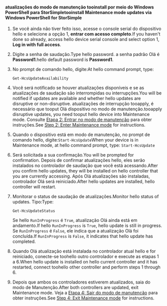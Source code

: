 <!--author=SharS last changed: 9/17/15-->

#### <a name="tooinstall-maintenance-mode-updates-via-windows-powershell-for-storsimple"></a><span data-ttu-id="ecf15-101">atualizações do modo de manutenção tooinstall por meio do Windows PowerShell para StorSimple</span><span class="sxs-lookup"><span data-stu-id="ecf15-101">tooinstall Maintenance mode updates via Windows PowerShell for StorSimple</span></span>
1. <span data-ttu-id="ecf15-102">Se você ainda não tiver feito isso, acesse o console serial do dispositivo hello e selecione a opção 1, **entrar com acesso completo**.</span><span class="sxs-lookup"><span data-stu-id="ecf15-102">If you haven't done so already, access hello device serial console and select option 1, **Log in with full access**.</span></span> 
2. <span data-ttu-id="ecf15-103">Digite a senha de saudação.</span><span class="sxs-lookup"><span data-stu-id="ecf15-103">Type hello password.</span></span> <span data-ttu-id="ecf15-104">a senha padrão Olá é **Password1**.</span><span class="sxs-lookup"><span data-stu-id="ecf15-104">hello default password is **Password1**.</span></span>
3. <span data-ttu-id="ecf15-105">No prompt de comando hello, digite:</span><span class="sxs-lookup"><span data-stu-id="ecf15-105">At hello command prompt, type:</span></span>
   
     `Get-HcsUpdateAvailability` 
4. <span data-ttu-id="ecf15-106">Você será notificado se houver atualizações disponíveis e se as atualizações de saudação são interrompidas ou interrupções.</span><span class="sxs-lookup"><span data-stu-id="ecf15-106">You will be notified if updates are available and whether hello updates are disruptive or non-disruptive.</span></span> <span data-ttu-id="ecf15-107">atualizações de interrupção tooapply, é necessário que tooput Olá dispositivo no modo de manutenção.</span><span class="sxs-lookup"><span data-stu-id="ecf15-107">tooapply disruptive updates, you need tooput hello device into Maintenance mode.</span></span> <span data-ttu-id="ecf15-108">Consulte [Etapa 2: Entrar no modo de manutenção](../articles/storsimple/storsimple-update-device.md#step2) para obter instruções.</span><span class="sxs-lookup"><span data-stu-id="ecf15-108">See [Step 2: Enter Maintenance mode](../articles/storsimple/storsimple-update-device.md#step2) for instructions.</span></span>
5. <span data-ttu-id="ecf15-109">Quando o dispositivo está em modo de manutenção, no prompt de comando hello, digite:`Start-HcsUpdate`</span><span class="sxs-lookup"><span data-stu-id="ecf15-109">When your device is in Maintenance mode, at hello command prompt, type: `Start-HcsUpdate`</span></span>
6. <span data-ttu-id="ecf15-110">Será solicitada a sua confirmação.</span><span class="sxs-lookup"><span data-stu-id="ecf15-110">You will be prompted for confirmation.</span></span> <span data-ttu-id="ecf15-111">Depois de confirmar atualizações hello, eles serão instalados no controlador de saudação que você está acessando.</span><span class="sxs-lookup"><span data-stu-id="ecf15-111">After you confirm hello updates, they will be installed on hello controller that you are currently accessing.</span></span> <span data-ttu-id="ecf15-112">Após Olá atualizações são instaladas, controlador Olá será reiniciado.</span><span class="sxs-lookup"><span data-stu-id="ecf15-112">After hello updates are installed, hello controller will restart.</span></span> 
7. <span data-ttu-id="ecf15-113">Monitorar o status de saudação de atualizações.</span><span class="sxs-lookup"><span data-stu-id="ecf15-113">Monitor hello status of updates.</span></span> <span data-ttu-id="ecf15-114">Tipo:</span><span class="sxs-lookup"><span data-stu-id="ecf15-114">Type:</span></span>
   
    `Get-HcsUpdateStatus`
   
    <span data-ttu-id="ecf15-115">Se hello `RunInProgress` é `True`, atualização Olá ainda está em andamento.</span><span class="sxs-lookup"><span data-stu-id="ecf15-115">If hello `RunInProgress` is `True`, hello update is still in progress.</span></span> <span data-ttu-id="ecf15-116">Se `RunInProgress` é `False`, ele indica que a atualização Olá foi concluída.</span><span class="sxs-lookup"><span data-stu-id="ecf15-116">If `RunInProgress` is `False`, it indicates that hello update has completed.</span></span>  
8. <span data-ttu-id="ecf15-117">Quando Olá atualização está instalada no controlador atual hello e for reiniciado, conecte-se toohello outro controlador e execute as etapas 1 a 6.</span><span class="sxs-lookup"><span data-stu-id="ecf15-117">When hello update is installed on hello current controller and it has restarted, connect toohello other controller and perform steps 1 through 6.</span></span>
9. <span data-ttu-id="ecf15-118">Depois que ambos os controladores estiverem atualizados, saia do modo de Manutenção.</span><span class="sxs-lookup"><span data-stu-id="ecf15-118">After both controllers are updated, exit Maintenance mode.</span></span> <span data-ttu-id="ecf15-119">Veja a [Etapa 4: Sair do modo de manutenção](../articles/storsimple/storsimple-update-device.md#step4) para obter instruções.</span><span class="sxs-lookup"><span data-stu-id="ecf15-119">See [Step 4: Exit Maintenance mode](../articles/storsimple/storsimple-update-device.md#step4) for instructions.</span></span>

